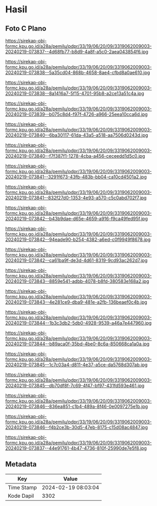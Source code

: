 # Hasil

## Foto C Plano

https://sirekap-obj-formc.kpu.go.id/a28a/pemilu/pdpr/33/19/06/20/09/3319062009003-20240219-073837--4d68fb77-b8d9-4a8f-a5c0-2aea043854f6.jpg

https://sirekap-obj-formc.kpu.go.id/a28a/pemilu/pdpr/33/19/06/20/09/3319062009003-20240219-073838--5a35cd04-868b-4658-8ae4-cfbd8a0ae610.jpg

https://sirekap-obj-formc.kpu.go.id/a28a/pemilu/pdpr/33/19/06/20/09/3319062009003-20240219-073838--8a1416a7-5f15-4701-95b8-a2ce13a51c4a.jpg

https://sirekap-obj-formc.kpu.go.id/a28a/pemilu/pdpr/33/19/06/20/09/3319062009003-20240219-073839--b075c8d4-f97f-4726-a966-25eea10cca6d.jpg

https://sirekap-obj-formc.kpu.go.id/a28a/pemilu/pdpr/33/19/06/20/09/3319062009003-20240219-073840--6ba30117-61da-43a5-a518-aa7506d0243d.jpg

https://sirekap-obj-formc.kpu.go.id/a28a/pemilu/pdpr/33/19/06/20/09/3319062009003-20240219-073840--f7f387f1-1278-4cba-a456-ceceedd1d5c0.jpg

https://sirekap-obj-formc.kpu.go.id/a28a/pemilu/pdpr/33/19/06/20/09/3319062009003-20240219-073841--3291f673-43fb-483b-bb04-ca10cd4501a2.jpg

https://sirekap-obj-formc.kpu.go.id/a28a/pemilu/pdpr/33/19/06/20/09/3319062009003-20240219-073841--832f27d0-1353-4e93-a570-c5c0abd702f7.jpg

https://sirekap-obj-formc.kpu.go.id/a28a/pemilu/pdpr/33/19/06/20/09/3319062009003-20240219-073842--b43b9dae-d65e-4659-a916-f9ca49fed95f.jpg

https://sirekap-obj-formc.kpu.go.id/a28a/pemilu/pdpr/33/19/06/20/09/3319062009003-20240219-073842--94eade90-b254-4382-a6ed-c0f9949f8678.jpg

https://sirekap-obj-formc.kpu.go.id/a28a/pemilu/pdpr/33/19/06/20/09/3319062009003-20240219-073842--ca61ba9f-de3d-4d61-8319-9cd93ac262d7.jpg

https://sirekap-obj-formc.kpu.go.id/a28a/pemilu/pdpr/33/19/06/20/09/3319062009003-20240219-073843--8859e541-adbb-4078-b8fd-380583e168a2.jpg

https://sirekap-obj-formc.kpu.go.id/a28a/pemilu/pdpr/33/19/06/20/09/3319062009003-20240219-073843--4e281ce9-dba9-481e-a2fb-136beaef0c4b.jpg

https://sirekap-obj-formc.kpu.go.id/a28a/pemilu/pdpr/33/19/06/20/09/3319062009003-20240219-073844--1b3c3db2-5db0-4928-9539-a46a7e447960.jpg

https://sirekap-obj-formc.kpu.go.id/a28a/pemilu/pdpr/33/19/06/20/09/3319062009003-20240219-073844--b89aca0f-35bd-4be0-8c6a-850668ca1a0a.jpg

https://sirekap-obj-formc.kpu.go.id/a28a/pemilu/pdpr/33/19/06/20/09/3319062009003-20240219-073845--1c7c03a4-d811-4e37-a5ce-da5768d307ab.jpg

https://sirekap-obj-formc.kpu.go.id/a28a/pemilu/pdpr/33/19/06/20/09/3319062009003-20240219-073845--db70df8f-7c69-4f47-bf97-431fd593e461.jpg

https://sirekap-obj-formc.kpu.go.id/a28a/pemilu/pdpr/33/19/06/20/09/3319062009003-20240219-073846--836ea851-c1b4-489a-8f46-0e0097275e1b.jpg

https://sirekap-obj-formc.kpu.go.id/a28a/pemilu/pdpr/33/19/06/20/09/3319062009003-20240219-073846--f4b2ce3b-30d5-47eb-8175-c15d08ac4847.jpg

https://sirekap-obj-formc.kpu.go.id/a28a/pemilu/pdpr/33/19/06/20/09/3319062009003-20240219-073837--44e91761-4b47-4736-810f-25990de7e5f8.jpg


## Metadata

| Key        | Value               |
| ---------- | ------------------- |
| Time Stamp | 2024-02-19 08:03:04 |
| Kode Dapil | 3302                |



